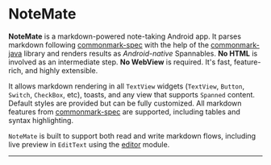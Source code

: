 # NoteMate

**NoteMate** is a markdown-powered note-taking Android app. It parses markdown
following [commonmark-spec] with the help of the [commonmark-java]
library and renders results as _Android-native_ Spannables. **No HTML**
is involved as an intermediate step. **No WebView** is required.
It's fast, feature-rich, and highly extensible.

It allows markdown rendering in all `TextView` widgets
(`TextView`, `Button`, `Switch`, `CheckBox`, etc), toasts, and any view
that supports `Spanned` content. Default styles are provided but
can be fully customized. All markdown features from [commonmark-spec] are supported,
including tables and syntax highlighting.

`NoteMate` is built to support both read and write markdown flows, including
live preview in `EditText` using the [editor](./markwon-editor/) module.

[commonmark-spec]: https://spec.commonmark.org/0.28/
[commonmark-java]: https://github.com/atlassian/commonmark-java/blob/master/README.md

---
